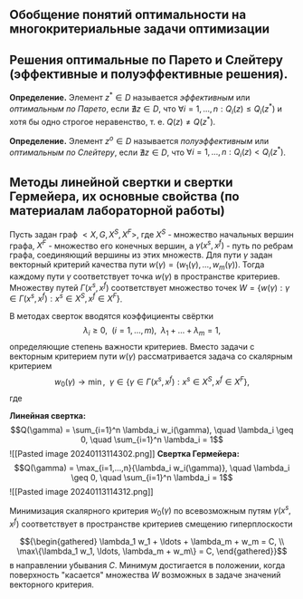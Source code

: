 ## Обобщение понятий оптимальности на многокритериальные задачи оптимизации


## Решения оптимальные по Парето и Слейтеру (эффективные и полуэффективные решения). 

**Определение.** Элемент $z^* \in D$ называется *эффективным* или *оптимальным по Парето*, если $\nexists z \in D$, что $\forall i = 1,...,n : Q_i(z) \leq Q_i(z^*)$ и хотя бы одно строгое неравенство, т. е. $Q(z) \neq Q(z^*)$.

**Определение.** Элемент $z^o \in D$ называется *полуэффективным* или *оптимальным по Слейтеру*, если $\nexists z \in D$, что 
$\forall i = 1,...,n : Q_i(z) < Q_i(z^*)$.

## Методы линейной свертки и свертки Гермейера, их основные свойства (по материалам лабораторной работы)

Пусть задан граф $<X,G,X^S,X^F>$, где $X^S$ - множество начальных вершин графа, $X^F$ - множество его конечных вершин, а $\gamma (x^s,x^f)$ - путь по ребрам графа, соединяющий вершины из этих множеств. Для пути $\gamma$ задан векторный критерий качества пути $w(\gamma) = (w_1(\gamma), \ldots, w_m(\gamma))$. Тогда каждому пути $\gamma$ соответствует точка $w(\gamma)$ в пространстве критериев. Множеству путей $\Gamma(x^s,x^f)$ соответствует множество точек $W = \{w(\gamma): \gamma \in \Gamma(x^s,x^f): x^s \in X^S, x^f \in X^F\}$.

В методах сверток вводятся коэффициенты свёртки
$$
	\lambda_i \geq 0, \enspace (i = 1, \ldots, m), \enspace
	\lambda_1 + \ldots + \lambda_m = 1,
$$
определяющие степень важности критериев. Вместо задачи с векторным критерием пути $w(\gamma)$ рассматривается задача со скалярным критерием
$$w_0(\gamma) \rightarrow \min, \enspace
\gamma \in \{ \gamma \in \Gamma(x^s,x^f): x^s \in X^S, x^f \in X^F\},$$
где

**Линейная свертка:**
$$Q(\gamma) = \sum_{i=1}^n \lambda_i w_i(\gamma), \quad \lambda_i \geq 0, \quad \sum_{i=1}^n \lambda_i = 1$$
![[Pasted image 20240113114302.png]]
**Свертка Гермейера:**
$$Q(\gamma) = \max_{i=1,...,n}{\lambda_i w_i(\gamma)}, \quad \lambda_i \geq 0, \quad \sum_{i=1}^n \lambda_i = 1$$
![[Pasted image 20240113114312.png]]

Минимизация скалярного критерия $w_0(\gamma)$ по всевозможным путям $\gamma (x^s,x^f)$ соответствует в пространстве критериев смещению гиперплоскости

$${\begin{gathered}
\lambda_1 w_1 + \ldots + \lambda_m + w_m = C, \\
\max\{\lambda_1 w_1, \ldots, \lambda_m + w_m\} = C,
\end{gathered}}$$
в направлении убывания $C$.
Минимум достигается в положении, когда поверхность "касается" множества $W$ возможных в задаче значений векторного критерия.